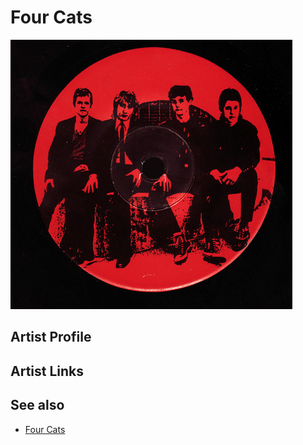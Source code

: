 # Four Cats

![](../../assets/artists/Four_Cats.png)

## Artist Profile



## Artist Links



## See also

- [Four Cats](Four_Cats.md)
